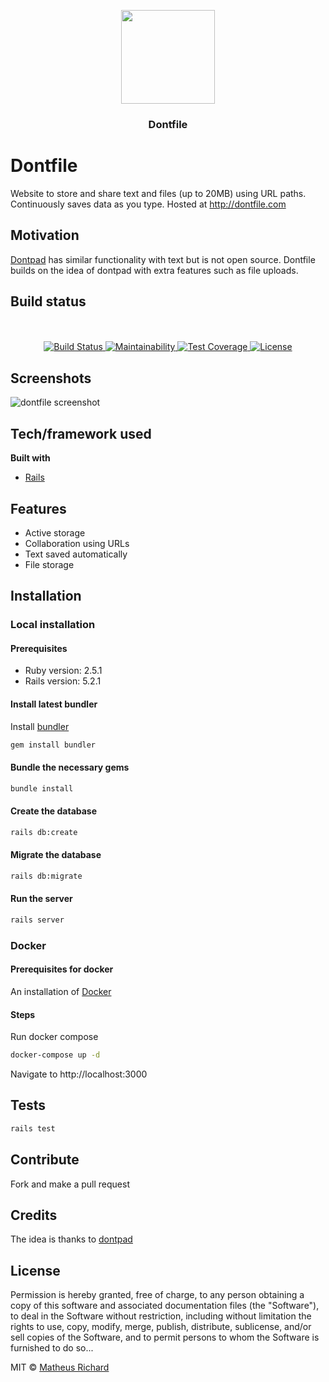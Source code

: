 <p align="center">
  <img style="text-align:center;" src="public/dontfile.png" width=150 height=150>
  <h3 align="center">Dontfile</h3>
</p>

# Dontfile

Website to store and share text and files (up to 20MB) using URL paths. Continuously saves data as you type. Hosted at http://dontfile.com

## Motivation

[Dontpad](http://dontpad.com) has similar functionality with text but is not open source. Dontfile builds on the idea of dontpad with extra features such as file uploads.

## Build status

<p align="center">
  <br>
  <br>
  <a href="https://travis-ci.org/MatheusRich/dontfile">
    <img src="https://travis-ci.org/MatheusRich/dontfile.svg?branch=master" alt="Build Status">
  </a>
  <a href="https://codeclimate.com/github/MatheusRich/dontfile/maintainability">
    <img src="https://api.codeclimate.com/v1/badges/786863e9b71eab0a50e9/maintainability" alt="Maintainability">
  </a>
  <a href="https://codeclimate.com/github/MatheusRich/dontfile/test_coverage">
    <img src="https://api.codeclimate.com/v1/badges/786863e9b71eab0a50e9/test_coverage" alt="Test Coverage">
  </a>
  <a href="https://github.com/MatheusRich/dontfile/blob/master/LICENSE">
    <img src="https://img.shields.io/badge/license-MIT-blue.svg" alt="License">
  </a>
</p>
 
## Screenshots

![dontfile screenshot](https://i.imgur.com/ltqRqUl.png)

## Tech/framework used

<b>Built with</b>

- [Rails](https://rubyonrails.org/)

## Features

- Active storage
- Collaboration using URLs
- Text saved automatically
- File storage

## Installation

### Local installation

#### Prerequisites

- Ruby version: 2.5.1
- Rails version: 5.2.1

#### Install latest bundler

Install [bundler](https://bundler.io/)

```bash
gem install bundler
```

#### Bundle the necessary gems

```bash
bundle install
```

#### Create the database

```bash
rails db:create
```

#### Migrate the database

```bash
rails db:migrate
```

#### Run the server

```bash
rails server
```

### Docker

#### Prerequisites for docker

An installation of [Docker](https://docs.docker.com/install/)

#### Steps

Run docker compose

```bash
docker-compose up -d
```

Navigate to http://localhost:3000

## Tests

```bash
rails test
```

## Contribute

Fork and make a pull request

## Credits

The idea is thanks to [dontpad](http://dontpad.com)

## License

Permission is hereby granted, free of charge, to any person obtaining a copy
of this software and associated documentation files (the "Software"), to deal
in the Software without restriction, including without limitation the rights
to use, copy, modify, merge, publish, distribute, sublicense, and/or sell
copies of the Software, and to permit persons to whom the Software is
furnished to do so...

MIT © [Matheus Richard]()
